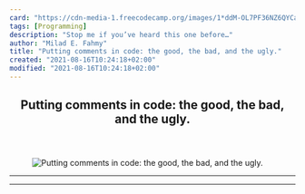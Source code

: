 ```yaml
---
card: "https://cdn-media-1.freecodecamp.org/images/1*ddM-OL7PF36NZ6QYCa95bQ.jpeg"
tags: [Programming]
description: "Stop me if you’ve heard this one before…"
author: "Milad E. Fahmy"
title: "Putting comments in code: the good, the bad, and the ugly."
created: "2021-08-16T10:24:18+02:00"
modified: "2021-08-16T10:24:18+02:00"
---
```

<div class="site-wrapper">
<main id="site-main" class="site-main outer">
<div class="inner">
<article class="post-full post tag-programming tag-software-development tag-javascript tag-learning-to-code tag-web-development ">
<header class="post-full-header">
<h1 class="post-full-title">Putting comments in code: the good, the bad, and the ugly.</h1>
</header>
<figure class="post-full-image">
<picture>
<source media="(max-width: 700px)" sizes="1px" srcset="data:image/gif;base64,R0lGODlhAQABAIAAAAAAAP///yH5BAEAAAAALAAAAAABAAEAAAIBRAA7 1w">
<source media="(min-width: 701px)" sizes="(max-width: 800px) 400px,
(max-width: 1170px) 700px,
1400px" srcset="https://cdn-media-1.freecodecamp.org/images/1*ddM-OL7PF36NZ6QYCa95bQ.jpeg 300w,
https://cdn-media-1.freecodecamp.org/images/1*ddM-OL7PF36NZ6QYCa95bQ.jpeg 600w,
https://cdn-media-1.freecodecamp.org/images/1*ddM-OL7PF36NZ6QYCa95bQ.jpeg 1000w,
https://cdn-media-1.freecodecamp.org/images/1*ddM-OL7PF36NZ6QYCa95bQ.jpeg 2000w">
<img onerror="this.style.display='none'" src="https://cdn-media-1.freecodecamp.org/images/1*ddM-OL7PF36NZ6QYCa95bQ.jpeg" alt="Putting comments in code: the good, the bad, and the ugly.">
</picture>
</figure>
<section class="post-full-content">
<div class="post-content">
</div>
<hr>
<hr>
</section>
</article>
</div>
</main>
</div>
<!-- Google Tag Manager (noscript) -->
<!-- End Google Tag Manager (noscript) -->
